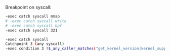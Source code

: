 


Breakpoint on syscall:
```bash
-exec catch syscall mmap
# -exec catch syscall write
# -exec catch syscall bpf
-exec catch syscall 321
```

```bash
-exec catch syscall
Catchpoint 3 (any syscall)
-exec condition 3 !$_any_caller_matches("get_kernel_version|kernel_supports|bpf_object__probe_loading", 20)
```